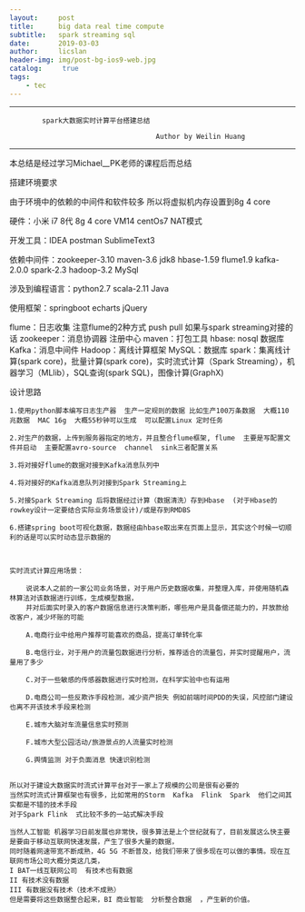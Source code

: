 ```yaml
---
layout:     post
title:      big data real time compute
subtitle:   spark streaming sql   
date:       2019-03-03
author:     licslan
header-img: img/post-bg-ios9-web.jpg
catalog: 	 true
tags:
    - tec
---  
```



--------------------------------------------------------------


			spark大数据实时计算平台搭建总结  

										Author by Weilin Huang
--------------------------------------------------------------

本总结是经过学习Michael__PK老师的课程后而总结


搭建环境要求

由于环境中的依赖的中间件和软件较多  所以将虚拟机内存设置到8g 4 core

硬件：小米 i7 8代  8g  4 core   VM14  centOs7  NAT模式

开发工具：IDEA  postman  SublimeText3 

依赖中间件：zookeeper-3.10  maven-3.6  jdk8  hbase-1.59  flume1.9  kafka-2.0.0  spark-2.3  hadoop-3.2  MySql

涉及到编程语言：python2.7  scala-2.11  Java

使用框架：springboot echarts jQuery

flume：日志收集  注意flume的2种方式 push  pull  如果与spark streaming对接的话
zookeeper：消息协调器 注册中心
maven：打包工具
hbase: nosql 数据库
Kafka：消息中间件
Hadoop：离线计算框架
MySQL：数据库
spark：集离线计算(spark core)，批量计算(spark core)，实时流式计算（Spark Streaming），机器学习（MLlib），SQL查询(spark SQL)，图像计算(GraphX)

设计思路

	1.使用python脚本编写日志生产器  生产一定规则的数据 比如生产100万条数据  大概110兆数据  MAC 16g  大概55秒钟可以生成  可以配置Linux 定时任务

	2.对生产的数据，上传到服务器指定的地方，并且整合flume框架, flume  主要是写配置文件并启动  主要配置avro-source  channel  sink三者配置关系

	3.将对接好flume的数据对接到Kafka消息队列中

	4.将对接好的Kafka消息队列对接到Spark Streaming上

	5.对接Spark Streaming 后将数据经过计算（数据清洗）存到Hbase  (对于Hbase的rowkey设计一定要结合实际业务场景设计)/或是存到RMDBS

	6.搭建spring boot可视化数据，数据经由hbase取出来在页面上显示，其实这个时候一切顺利的话是可以实时动态显示数据的



	实时流式计算应用场景：

		说说本人之前的一家公司业务场景，对于用户历史数据收集，并整理入库，并使用随机森林算法对该数据进行训练，生成模型数据，
		并对后面实时录入的客户数据信息进行决策判断，哪些用户是具备偿还能力的，并放款给改客户，减少坏账的可能

		A.电商行业中给用户推荐可能喜欢的商品，提高订单转化率

		B.电信行业，对于用户的流量包数据进行分析，推荐适合的流量包，并实时提醒用户，流量用了多少

		C.对于一些敏感的传感器数据进行实时检测，在科学实验中也有运用

		D.电商公司一些反欺诈手段检测，减少资产损失 例如前端时间PDD的失误，风控部门建设也离不开该技术手段来检测

		E.城市大脑对车流量信息实时预测

		F.城市大型公园活动/旅游景点的人流量实时检测

		G.舆情监测 对于负面消息 快速识别检测


	所以对于建设大数据实时流式计算平台对于一家上了规模的公司是很有必要的
	当然实时流式计算框架也有很多，比如常用的Storm  Kafka  Flink  Spark  他们之间其实都是不错的技术手段
	对于Spark Flink  式比较不多的一站式解决手段  	

	当然人工智能 机器学习日前发展也非常快，很多算法是上个世纪就有了，目前发展这么快主要是要由于移动互联网快速发展，产生了很多大量的数据，
	同时随着网速带宽不断成熟，4G 5G 不断普及，给我们带来了很多现在可以做的事情。现在互联网市场公司大概分类这几类，
	I BAT一线互联网公司  有技术也有数据
	II 有技术没有数据 
	III 有数据没有技术（技术不成熟）
	但是需要将这些数据整合起来，BI 商业智能  分析整合数据  ，产生新的价值。


